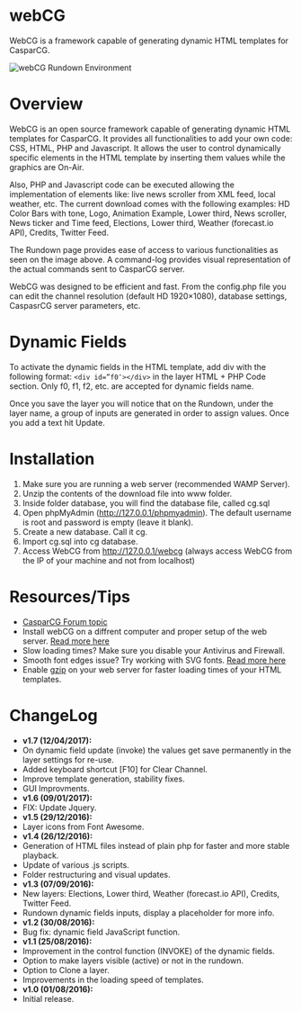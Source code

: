 # webCG
WebCG is a framework capable of generating dynamic HTML templates for CasparCG.

![webCG Rundown Environment](https://mz.unic.ac.cy/wp-content/uploads/2016/08/Rundown.png)

# Overview

WebCG is an open source framework capable of generating dynamic HTML templates for CasparCG. It provides all functionalities to add your own code: CSS, HTML, PHP and Javascript. It allows the user to control dynamically specific elements in the HTML template by inserting them values while the graphics are On-Air.

Also, PHP and Javascript code can be executed allowing the implementation of elements like: live news scroller from XML feed, local weather, etc. The current download comes with the following examples: HD Color Bars with tone, Logo, Animation Example, Lower third, News scroller, News ticker and Time feed, Elections, Lower third, Weather (forecast.io API), Credits, Twitter Feed.

The Rundown page provides ease of access to various functionalities as seen on the image above. A command-log provides visual representation of the actual commands sent to CasparCG server.

WebCG was designed to be efficient and fast. From the config.php file you can edit the channel resolution (default HD 1920×1080), database settings, CaspasrCG server parameters, etc.

# Dynamic Fields

To activate the dynamic fields in the HTML template, add div with the following format: ```<div id=”f0″></div>``` in the layer HTML + PHP Code section. Only f0, f1, f2, etc. are accepted for dynamic fields name.

Once you save the layer you will notice that on the Rundown, under the layer name, a group of inputs are generated in order to assign values. Once you add a text hit Update.

# Installation
1. Make sure you are running a web server (recommended WAMP Server).
2. Unzip the contents of the download file into www folder.
3. Inside folder database, you will find the database file, called cg.sql
4. Open phpMyAdmin (http://127.0.0.1/phpmyadmin). The default username is root and password is empty (leave it blank).
5. Create a new database. Call it cg.
6. Import cg.sql into cg database.
7. Access WebCG from http://127.0.0.1/webcg (always access WebCG from the IP of your machine and not from localhost)

# Resources/Tips
* [CasparCG Forum topic](http://casparcg.com/forum/viewtopic.php?f=9&t=3938)
* Install webCG on a diffrent computer and proper setup of the web server. [Read more here](http://casparcg.com/forum/viewtopic.php?f=9&t=3938#p27194)
* Slow loading times? Make sure you disable your Antivirus and Firewall.
* Smooth font edges issue? Try working with SVG fonts. [Read more here](http://nimbupani.com/about-fonts-in-svg.html)
* Enable [gzip](https://www.gnu.org/software/gzip/) on your web server for faster loading times of your HTML templates.

# ChangeLog
* **v1.7 (12/04/2017):**
* On dynamic field update (invoke) the values get save permanently in the layer settings for re-use.
* Added keyboard shortcut [F10] for Clear Channel.
* Improve template generation, stability fixes.
* GUI Improvments.
* **v1.6 (09/01/2017):**
* FIX: Update Jquery.
* **v1.5 (29/12/2016):**
* Layer icons from Font Awesome.
* **v1.4 (26/12/2016):**
* Generation of HTML files instead of plain php for faster and more stable playback.
* Update of various .js scripts.
* Folder restructuring and visual updates.
* **v1.3 (07/09/2016):**
* New layers: Elections, Lower third, Weather (forecast.io API), Credits, Twitter Feed.
* Rundown dynamic fields inputs, display a placeholder for more info.
* **v1.2 (30/08/2016):**
* Bug fix: dynamic field JavaScript function.
* **v1.1 (25/08/2016):**
* Improvement in the control function (INVOKE) of the dynamic fields.
* Option to make layers visible (active) or not in the rundown.
* Option to Clone a layer.
* Improvements in the loading speed of templates.
* **v1.0 (01/08/2016):**
* Initial release.
